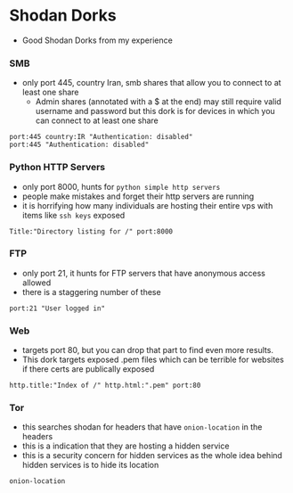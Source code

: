 # Shodan Dorks

* Good Shodan Dorks from my experience&#x20;

### SMB

* only port 445, country Iran, smb shares that allow you to connect to at least one share
  * Admin shares (annotated with a $ at the end) may still require valid username and password but this dork is for devices in which you can connect to at least one share

```
port:445 country:IR "Authentication: disabled"
port:445 "Authentication: disabled"
```

### Python HTTP Servers

* only port 8000, hunts for `python simple http servers`
* people make mistakes and forget their http servers are running
* it is horrifying how many individuals are hosting their entire vps with items like `ssh keys` exposed

```
Title:"Directory listing for /" port:8000
```

### FTP

* only port 21, it hunts for FTP servers that have anonymous access allowed&#x20;
* there is a staggering number of these

```
port:21 "User logged in"
```

### Web

* targets port 80, but you can drop that part to find even more results.
* This dork targets exposed .pem files which can be terrible for websites if there certs are publically exposed

```
http.title:"Index of /" http.html:".pem" port:80
```

### Tor

* this searches shodan for headers that have `onion-location` in the headers
* this is a indication that they are hosting a hidden service
* this is a security concern for hidden services as the whole idea behind hidden services is to hide its location&#x20;

```
onion-location
```
